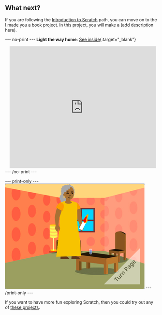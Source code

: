 ## What next?

If you are following the [Introduction to Scratch](https://projects.raspberrypi.org/en/pathway/scratch-intro) path, you can move on to the [I made you a book](https://projects.raspberrypi.org/en/projects/i-made-you-a-book) project. In this project, you will make a (add description here).


--- no-print ---
**Light the way home**: [See inside](https://scratch.mit.edu/projects/499860786/editor){:target="_blank"}
<div class="scratch-preview" style="margin-left: 15px;">
  <iframe allowtransparency="true" width="485" height="402" src="https://scratch.mit.edu/projects/embed/499860786/?autostart=false" frameborder="0"></iframe>
</div>
--- /no-print ---

--- print-only ---
![I made you a book cover](images/book-cover.png)
--- /print-only ---


If you want to have more fun exploring Scratch, then you could try out any of [these projects](https://projects.raspberrypi.org/en/projects?software%5B%5D=scratch&curriculum%5B%5D=%201).


